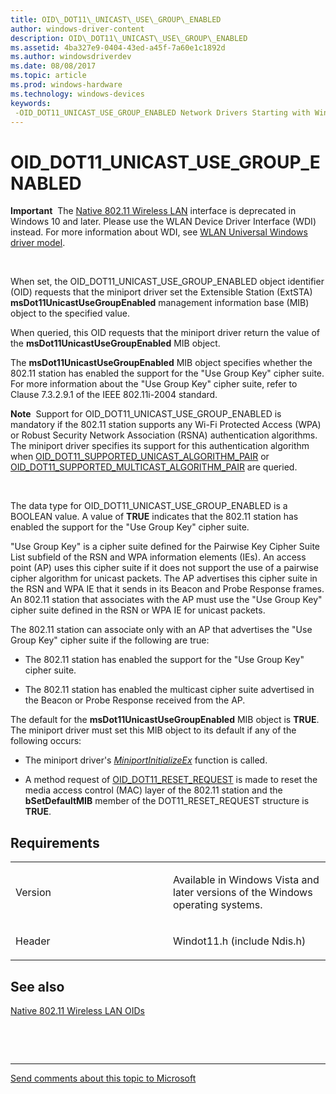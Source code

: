 ```yaml
---
title: OID\_DOT11\_UNICAST\_USE\_GROUP\_ENABLED
author: windows-driver-content
description: OID\_DOT11\_UNICAST\_USE\_GROUP\_ENABLED
ms.assetid: 4ba327e9-0404-43ed-a45f-7a60e1c1892d
ms.author: windowsdriverdev
ms.date: 08/08/2017
ms.topic: article
ms.prod: windows-hardware
ms.technology: windows-devices
keywords: 
 -OID_DOT11_UNICAST_USE_GROUP_ENABLED Network Drivers Starting with Windows Vista
---
```


# OID\_DOT11\_UNICAST\_USE\_GROUP\_ENABLED


**Important**  The [Native 802.11 Wireless LAN](https://msdn.microsoft.com/library/windows/hardware/ff560690) interface is deprecated in Windows 10 and later. Please use the WLAN Device Driver Interface (WDI) instead. For more information about WDI, see [WLAN Universal Windows driver model](https://msdn.microsoft.com/library/windows/hardware/dn897672).

 

When set, the OID\_DOT11\_UNICAST\_USE\_GROUP\_ENABLED object identifier (OID) requests that the miniport driver set the Extensible Station (ExtSTA) **msDot11UnicastUseGroupEnabled** management information base (MIB) object to the specified value.

When queried, this OID requests that the miniport driver return the value of the **msDot11UnicastUseGroupEnabled** MIB object.

The **msDot11UnicastUseGroupEnabled** MIB object specifies whether the 802.11 station has enabled the support for the "Use Group Key" cipher suite. For more information about the "Use Group Key" cipher suite, refer to Clause 7.3.2.9.1 of the IEEE 802.11i-2004 standard.

**Note**  Support for OID\_DOT11\_UNICAST\_USE\_GROUP\_ENABLED is mandatory if the 802.11 station supports any Wi-Fi Protected Access (WPA) or Robust Security Network Association (RSNA) authentication algorithms. The miniport driver specifies its support for this authentication algorithm when [OID\_DOT11\_SUPPORTED\_UNICAST\_ALGORITHM\_PAIR](oid-dot11-supported-unicast-algorithm-pair.md) or [OID\_DOT11\_SUPPORTED\_MULTICAST\_ALGORITHM\_PAIR](oid-dot11-supported-multicast-algorithm-pair.md) are queried.

 

The data type for OID\_DOT11\_UNICAST\_USE\_GROUP\_ENABLED is a BOOLEAN value. A value of **TRUE** indicates that the 802.11 station has enabled the support for the "Use Group Key" cipher suite.

"Use Group Key" is a cipher suite defined for the Pairwise Key Cipher Suite List subfield of the RSN and WPA information elements (IEs). An access point (AP) uses this cipher suite if it does not support the use of a pairwise cipher algorithm for unicast packets. The AP advertises this cipher suite in the RSN and WPA IE that it sends in its Beacon and Probe Response frames. An 802.11 station that associates with the AP must use the "Use Group Key" cipher suite defined in the RSN or WPA IE for unicast packets.

The 802.11 station can associate only with an AP that advertises the "Use Group Key" cipher suite if the following are true:

-   The 802.11 station has enabled the support for the "Use Group Key" cipher suite.

-   The 802.11 station has enabled the multicast cipher suite advertised in the Beacon or Probe Response received from the AP.

The default for the **msDot11UnicastUseGroupEnabled** MIB object is **TRUE**. The miniport driver must set this MIB object to its default if any of the following occurs:

-   The miniport driver's [*MiniportInitializeEx*](https://msdn.microsoft.com/library/windows/hardware/ff559389) function is called.

-   A method request of [OID\_DOT11\_RESET\_REQUEST](oid-dot11-reset-request.md) is made to reset the media access control (MAC) layer of the 802.11 station and the **bSetDefaultMIB** member of the DOT11\_RESET\_REQUEST structure is **TRUE**.

Requirements
------------

<table>
<colgroup>
<col width="50%" />
<col width="50%" />
</colgroup>
<tbody>
<tr class="odd">
<td><p>Version</p></td>
<td><p>Available in Windows Vista and later versions of the Windows operating systems.</p></td>
</tr>
<tr class="even">
<td><p>Header</p></td>
<td>Windot11.h (include Ndis.h)</td>
</tr>
</tbody>
</table>

## See also


[Native 802.11 Wireless LAN OIDs](https://msdn.microsoft.com/library/windows/hardware/ff560691)

 

 


--------------------
[Send comments about this topic to Microsoft](mailto:wsddocfb@microsoft.com?subject=Documentation%20feedback%20%5Bnetvista\netvista%5D:%20OID_DOT11_UNICAST_USE_GROUP_ENABLED%20%20RELEASE:%20%288/8/2017%29&body=%0A%0APRIVACY%20STATEMENT%0A%0AWe%20use%20your%20feedback%20to%20improve%20the%20documentation.%20We%20don't%20use%20your%20email%20address%20for%20any%20other%20purpose,%20and%20we'll%20remove%20your%20email%20address%20from%20our%20system%20after%20the%20issue%20that%20you're%20reporting%20is%20fixed.%20While%20we're%20working%20to%20fix%20this%20issue,%20we%20might%20send%20you%20an%20email%20message%20to%20ask%20for%20more%20info.%20Later,%20we%20might%20also%20send%20you%20an%20email%20message%20to%20let%20you%20know%20that%20we've%20addressed%20your%20feedback.%0A%0AFor%20more%20info%20about%20Microsoft's%20privacy%20policy,%20see%20http://privacy.microsoft.com/default.aspx. "Send comments about this topic to Microsoft")


